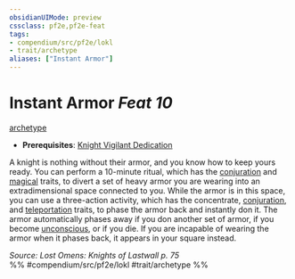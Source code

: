 ```yaml
---
obsidianUIMode: preview
cssclass: pf2e,pf2e-feat
tags:
- compendium/src/pf2e/lokl
- trait/archetype
aliases: ["Instant Armor"]
---
```

# Instant Armor  *Feat 10*  
[archetype](../../Rules/traits/archetype.md)  

- **Prerequisites**: [Knight Vigilant Dedication](knight-vigilant-dedication-locg.md)

A knight is nothing without their armor, and you know how to keep yours ready. You can perform a 10-minute ritual, which has the [conjuration](../../Rules/traits/conjuration.md) and [magical](../../Rules/traits/magical.md) traits, to divert a set of heavy armor you are wearing into an extradimensional space connected to you. While the armor is in this space, you can use a three-action activity, which has the concentrate, [conjuration](../../Rules/traits/conjuration.md), and [teleportation](../../Rules/traits/teleportation.md) traits, to phase the armor back and instantly don it. The armor automatically phases away if you don another set of armor, if you become [unconscious](../../Rules/conditions.md#Unconscious), or if you die. If you are incapable of wearing the armor when it phases back, it appears in your square instead.

*Source: Lost Omens: Knights of Lastwall p. 75*  
%% #compendium/src/pf2e/lokl #trait/archetype %%